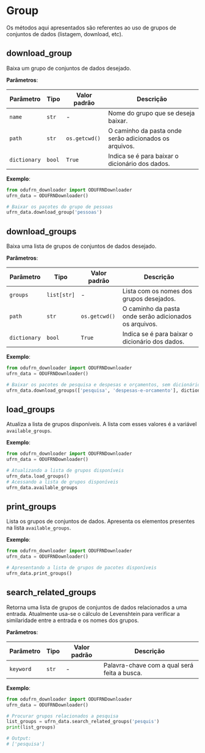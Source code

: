 # Group
Os métodos aqui apresentados são referentes ao uso de grupos de conjuntos de dados (listagem, download, etc).

## download_group
Baixa um grupo de conjuntos de dados desejado.

**Parâmetros**:

| Parâmetro | Tipo | Valor padrão | Descrição |
| --------- | ---- | ------------ | --------- |
| `name` | `str` | - | Nome do grupo que se deseja baixar. |
| `path` | `str` | `os.getcwd()` | O caminho da pasta onde serão adicionados os arquivos. |
| `dictionary` | `bool` | `True` | Indica se é para baixar o dicionário dos dados. |

**Exemplo**:
```python
from odufrn_downloader import ODUFRNDownloader
ufrn_data = ODUFRNDownloader()

# Baixar os pacotes do grupo de pessoas
ufrn_data.download_group('pessoas')
```

## download_groups
Baixa uma lista de grupos de conjuntos de dados desejado.

**Parâmetros**:

| Parâmetro | Tipo | Valor padrão | Descrição |
| --------- | ---- | ------------ | --------- |
| `groups` | `list[str]` | - | Lista com os nomes dos grupos desejados. |
| `path` | `str` | `os.getcwd()` | O caminho da pasta onde serão adicionados os arquivos. |
| `dictionary` | `bool` | `True` | Indica se é para baixar o dicionário dos dados. |

**Exemplo**:
```python
from odufrn_downloader import ODUFRNDownloader
ufrn_data = ODUFRNDownloader()

# Baixar os pacotes de pesquisa e despesas e orçamentos, sem dicionários
ufrn_data.download_groups(['pesquisa', 'despesas-e-orcamento'], dictionary=False)
```

## load_groups
Atualiza a lista de grupos disponíveis. A lista com esses valores é a variável `available_groups`.

**Exemplo**:
```python
from odufrn_downloader import ODUFRNDownloader
ufrn_data = ODUFRNDownloader()

# Atualizando a lista de grupos disponíveis
ufrn_data.load_groups()
# Acessando a lista de grupos disponíveis
ufrn_data.available_groups
```

## print_groups
Lista os grupos de conjuntos de dados. Apresenta os elementos presentes na lista `available_groups`.

**Exemplo**:
```python
from odufrn_downloader import ODUFRNDownloader
ufrn_data = ODUFRNDownloader()

# Apresentando a lista de grupos de pacotes disponíveis
ufrn_data.print_groups()
```

## search_related_groups
Retorna uma lista de grupos de conjuntos de dados relacionados a uma entrada.
Atualmente usa-se o cálculo de Levenshtein para verificar a similaridade
entre a entrada e os nomes dos grupos.

**Parâmetros**:

| Parâmetro | Tipo | Valor padrão | Descrição |
| --------- | ---- | ------------ | --------- |
| `keyword` | `str` | - | Palavra-chave com a qual será feita a busca. |

**Exemplo**:
```python
from odufrn_downloader import ODUFRNDownloader
ufrn_data = ODUFRNDownloader()

# Procurar grupos relacionados a pesquisa
list_groups = ufrn_data.search_related_groups('pesquis')
print(list_groups)

# Output:
# ['pesquisa']
```
